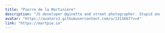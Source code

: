 ```yaml
---
title: "Pierre de la Martinière"
description: "JS developer @ginetta and street photographer. Stupid and arrogant french in my spare time."
avatar: "https://avatars3.githubusercontent.com/u/1311607?v=4"
link: "https://martpie.io"
---
```

